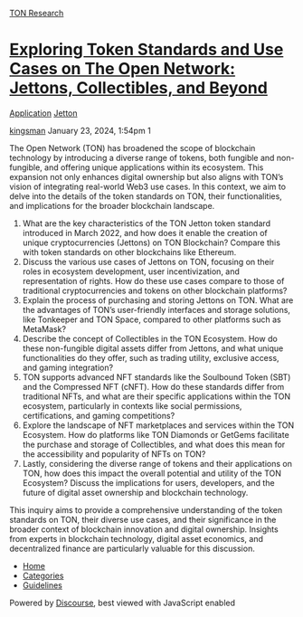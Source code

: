 [TON Research](/)

# [Exploring Token Standards and Use Cases on The Open Network: Jettons, Collectibles, and Beyond](/t/exploring-token-standards-and-use-cases-on-the-open-network-jettons-collectibles-and-beyond/42)

[Application](/c/application/jetton/26)  [Jetton](/c/application/jetton/26) 

    

[kingsman](https://tonresear.ch/u/kingsman)  January 23, 2024, 1:54pm  1

The Open Network (TON) has broadened the scope of blockchain technology by introducing a diverse range of tokens, both fungible and non-fungible, and offering unique applications within its ecosystem. This expansion not only enhances digital ownership but also aligns with TON’s vision of integrating real-world Web3 use cases. In this context, we aim to delve into the details of the token standards on TON, their functionalities, and implications for the broader blockchain landscape.

1.  What are the key characteristics of the TON Jetton token standard introduced in March 2022, and how does it enable the creation of unique cryptocurrencies (Jettons) on TON Blockchain? Compare this with token standards on other blockchains like Ethereum.
2.  Discuss the various use cases of Jettons on TON, focusing on their roles in ecosystem development, user incentivization, and representation of rights. How do these use cases compare to those of traditional cryptocurrencies and tokens on other blockchain platforms?
3.  Explain the process of purchasing and storing Jettons on TON. What are the advantages of TON’s user-friendly interfaces and storage solutions, like Tonkeeper and TON Space, compared to other platforms such as MetaMask?
4.  Describe the concept of Collectibles in the TON Ecosystem. How do these non-fungible digital assets differ from Jettons, and what unique functionalities do they offer, such as trading utility, exclusive access, and gaming integration?
5.  TON supports advanced NFT standards like the Soulbound Token (SBT) and the Compressed NFT (cNFT). How do these standards differ from traditional NFTs, and what are their specific applications within the TON ecosystem, particularly in contexts like social permissions, certifications, and gaming competitions?
6.  Explore the landscape of NFT marketplaces and services within the TON Ecosystem. How do platforms like TON Diamonds or GetGems facilitate the purchase and storage of Collectibles, and what does this mean for the accessibility and popularity of NFTs on TON?
7.  Lastly, considering the diverse range of tokens and their applications on TON, how does this impact the overall potential and utility of the TON Ecosystem? Discuss the implications for users, developers, and the future of digital asset ownership and blockchain technology.

This inquiry aims to provide a comprehensive understanding of the token standards on TON, their diverse use cases, and their significance in the broader context of blockchain innovation and digital ownership. Insights from experts in blockchain technology, digital asset economics, and decentralized finance are particularly valuable for this discussion.

 

*   [Home](/)
*   [Categories](/categories)
*   [Guidelines](/guidelines)

Powered by [Discourse](https://www.discourse.org), best viewed with JavaScript enabled